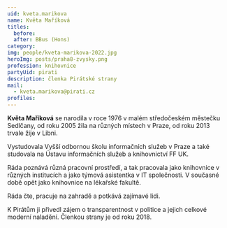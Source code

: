 ```yaml
---
uid: kveta.marikova
name: Květa Maříková
titles:
  before:
  after: BBus (Hons)
category:
img: people/kveta-marikova-2022.jpg
heroImg: posts/praha8-zvysky.png
profession: knihovnice
partyUid: pirati
description: členka Pirátské strany
mail:
  - kveta.marikova@pirati.cz
profiles:
---
```


**Květa Maříková** se narodila v roce 1976 v malém středočeském městečku Sedlčany, od roku 2005 žila na různých místech v Praze, od roku 2013 trvale žije v Libni.

Vystudovala Vyšší odbornou školu informačních služeb v Praze a také studovala na Ústavu informačních služeb a knihovnictví FF UK.

Ráda poznává různá pracovní prostředí, a tak pracovala jako knihovnice v různých institucích a jako týmová asistentka v IT společnosti. V současné době opět jako knihovnice na lékařské fakultě.

Ráda čte, pracuje na zahradě a potkává zajímavé lidi.

K Pirátům ji přivedl zájem o transparentnost v politice a jejich celkové moderní naladění. Členkou strany je od roku 2018.

